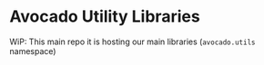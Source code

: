 # Avocado Utility Libraries

WiP: This main repo it is hosting our main libraries (`avocado.utils`
namespace)
